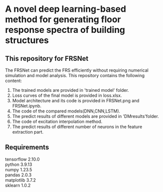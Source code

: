# A novel deep learning-based method for generating floor response spectra of building structures  
## This repository for FRSNet
The FRSNet can predict the FRS efficiently without requiring numerical simulation and model analysis.
This repository contains the following content:
1. The trained models are provided in 'trained model' folder.
2. Loss curves of the final model is provided in loss.xlsx.
3. Model architecture and its code is provided in FRSNet.png and FRSNet.ipynb.
4. The code of the compared models(DNN,CNN,LSTM).
5. The predict results of different models are provided in 'DMresults'folder.
6. The code of excitation interpolation method.
7. The predict results of different number of neurons in the feature extraction part.
## Requirements
tensorflow 2.10.0  
python 3.9.13  
numpy 1.23.5  
pandas 2.0.3  
matplotlib 3.7.2  
sklearn 1.0.2  
